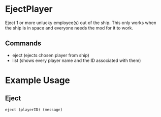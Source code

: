 # EjectPlayer

Eject 1 or more unlucky employee(s) out of the ship. This only works when the ship is in space and everyone needs the mod for it to work.


## Commands

- eject (ejects chosen player from ship)
- list (shows every player name and the ID associated with them)

# Example Usage

## Eject

`eject (playerID) (message)`


